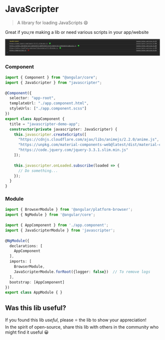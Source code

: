 # JavaScripter

> A library for loading JavaScripts 😄

Great if you;re making a lib or need various scripts in your app/website

![](projects/javascripter/screen-shot.png)

### Component

```ts
import { Component } from "@angular/core";
import { JavaScripter } from "javascripter";

@Component({
  selector: "app-root",
  templateUrl: "./app.component.html",
  styleUrls: ["./app.component.scss"]
})
export class AppComponent {
  title = "javascripter-demo-app";
  constructor(private javascripter: JavaScripter) {
    this.javascripter.createScripts([
      "https://cdnjs.cloudflare.com/ajax/libs/animejs/2.2.0/anime.js",
      "https://unpkg.com/material-components-web@latest/dist/material-components-web.min.js",
      "https://code.jquery.com/jquery-3.3.1.slim.min.js"
    ]);

    this.javascripter.onLoaded.subscribe(loaded => {
      // Do something...
    });
  }
}
```

### Module

```ts
import { BrowserModule } from '@angular/platform-browser';
import { NgModule } from '@angular/core';

import { AppComponent } from './app.component';
import { JavaScripterModule } from 'javascripter';

@NgModule({
  declarations: [
    AppComponent
  ],
  imports: [
    BrowserModule,
    JavaScripterModule.forRoot({logger: false})  // To remove logs
  ],
  bootstrap: [AppComponent]
})
export class AppModule { }
```

## Was this lib useful?

If you found this lib _useful_,
please ⭐️  the lib to show your appreciation!
<br>
In the spirit of open-source, share this lib with others in the community who might find it useful 😀
